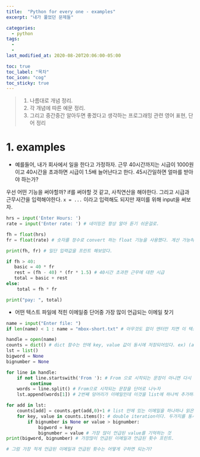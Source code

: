 ```yaml
---
title:  "Python for every one - examples"
excerpt: "내가 풀었던 문제들"

categories:
  - python
tags:
  - 
  - 
last_modified_at: 2020-08-20T20:06:00-05:00

toc: true
toc_label: "목차"
toc_icon: "cog"
toc_sticky: true
---
```


> 1. 나름대로 개념 정리.  
> 2. 각 개념에 따른 예문 정리.  
> 3. 그리고 중간중간 알아두면 좋겠다고 생각하는 프로그래밍 관련 영어 표현, 단어 정리


# 1. examples

- 예를들어, 내가 회사에서 일을 한다고 가정하자. 근무 40시간까지는 시급이 1000원이고 40시간을 초과하면 시급이 1.5배 늘어난다고 한다. 45시간일하면 얼마를 받아야 하는가?  

우선 어떤 기능을 써야할까? if를 써야할 것 같고, 사칙연산을 해야한다. 그리고 시급과 근무시간을 입력해야한다. `x = ...` 이라고 입력해도 되지만 재미를 위해 input을 써보자.

```python
hrs = input('Enter Hours: ')
rate = input('Enter rate: ') # 네이밍은 항상 알아 듣기 쉬운걸로.

fh = float(hrs)
fr = float(rate) # 숫자를 정수로 convert 하는 float 기능을 사용했다. 계산 가능하도록 준비시켰다.

print(fh, fr) # 일단 입력값을 프린트 해보았다.

if fh > 40:
   basic = 40 * fr
   rest = (fh - 40) * (fr * 1.5) # 40시간 초과한 근무에 대한 시급
   total = basic + rest
else:
    total = fh * fr

print("pay: ", total)
```

- 어떤 텍스트 파일에 적힌 이메일중 단어중 가장 많이 언급되는 이메일 찾기

```python    
name = input("Enter file: ")
if len(name) < 1 : name = "mbox-short.txt" # 아무것도 없이 엔터만 치면 이 텍스트파일을 열게끔 함

handle = open(name)
counts = dict() # dict 함수는 안에 key, value 값이 동시에 저장되어있다. ex) (apple:1) 처럼. 참고로, 이 덩어리 하나를 tuple이라고 한다.
lst = list()
bigword = None
bignumber = None

for line in handle:
    if not line.startswith('From '): # From 으로 시작되는 문장이 아니면 다시 찾으라
         continue
    words = line.split() # From으로 시작되는 문장을 단어로 나누자
    lst.append(words[1]) # 2번째 덩어리가 이메일인데 이것을 list에 하나씩 추가하자

for add in lst:
    counts[add] = counts.get(add,0)+1 # list 안에 있는 이메일을 하나하나 읽은 다음 없으면 value 를 dict 에 새로 추가 , 기존에 있으면 그 위에 + 1을 해서 value를 쌓아나감
    for key, value in counts.items(): # double iteration이다. 두가지를 동시에 읽어내려감
        if bignumber is None or value > bignumber:
            bigword = key
            bignumber = value # 가장 많이 언급된 value를 기억하는 것
print(bigword, bignumber) # 가장많이 언급된 이메일과 언급된 횟수 프린트.

# 그럼 가장 적게 언급된 이메일과 언급된 횟수는 어떻게 구하면 되는가?
```

